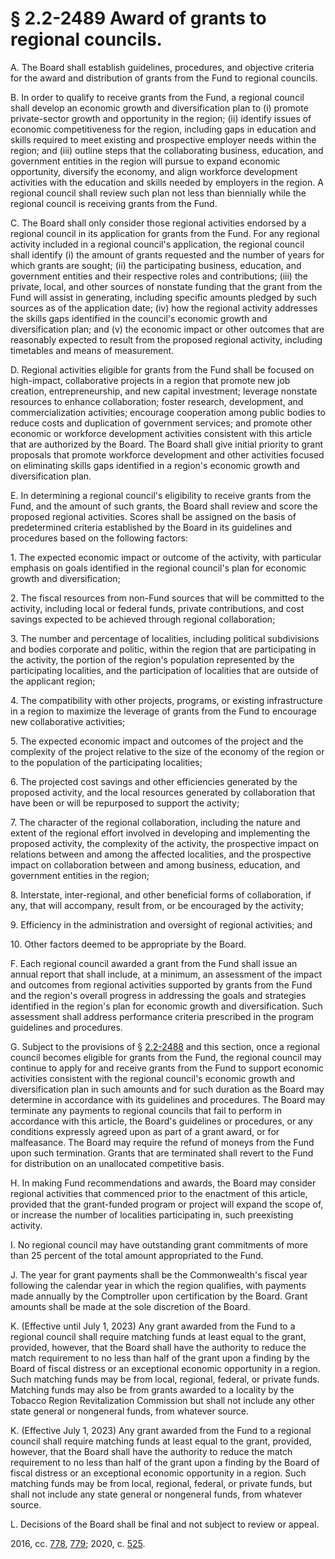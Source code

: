 # § 2.2-2489 Award of grants to regional councils.

<p>A. The Board shall establish guidelines, procedures, and objective criteria for the award and distribution of grants from the Fund to regional councils.</p><p>B. In order to qualify to receive grants from the Fund, a regional council shall develop an economic growth and diversification plan to (i) promote private-sector growth and opportunity in the region; (ii) identify issues of economic competitiveness for the region, including gaps in education and skills required to meet existing and prospective employer needs within the region; and (iii) outline steps that the collaborating business, education, and government entities in the region will pursue to expand economic opportunity, diversify the economy, and align workforce development activities with the education and skills needed by employers in the region. A regional council shall review such plan not less than biennially while the regional council is receiving grants from the Fund.</p><p>C. The Board shall only consider those regional activities endorsed by a regional council in its application for grants from the Fund. For any regional activity included in a regional council's application, the regional council shall identify (i) the amount of grants requested and the number of years for which grants are sought; (ii) the participating business, education, and government entities and their respective roles and contributions; (iii) the private, local, and other sources of nonstate funding that the grant from the Fund will assist in generating, including specific amounts pledged by such sources as of the application date; (iv) how the regional activity addresses the skills gaps identified in the council's economic growth and diversification plan; and (v) the economic impact or other outcomes that are reasonably expected to result from the proposed regional activity, including timetables and means of measurement.</p><p>D. Regional activities eligible for grants from the Fund shall be focused on high-impact, collaborative projects in a region that promote new job creation, entrepreneurship, and new capital investment; leverage nonstate resources to enhance collaboration; foster research, development, and commercialization activities; encourage cooperation among public bodies to reduce costs and duplication of government services; and promote other economic or workforce development activities consistent with this article that are authorized by the Board. The Board shall give initial priority to grant proposals that promote workforce development and other activities focused on eliminating skills gaps identified in a region's economic growth and diversification plan.</p><p>E. In determining a regional council's eligibility to receive grants from the Fund, and the amount of such grants, the Board shall review and score the proposed regional activities. Scores shall be assigned on the basis of predetermined criteria established by the Board in its guidelines and procedures based on the following factors:</p><p>1. The expected economic impact or outcome of the activity, with particular emphasis on goals identified in the regional council's plan for economic growth and diversification;</p><p>2. The fiscal resources from non-Fund sources that will be committed to the activity, including local or federal funds, private contributions, and cost savings expected to be achieved through regional collaboration;</p><p>3. The number and percentage of localities, including political subdivisions and bodies corporate and politic, within the region that are participating in the activity, the portion of the region's population represented by the participating localities, and the participation of localities that are outside of the applicant region;</p><p>4. The compatibility with other projects, programs, or existing infrastructure in a region to maximize the leverage of grants from the Fund to encourage new collaborative activities;</p><p>5. The expected economic impact and outcomes of the project and the complexity of the project relative to the size of the economy of the region or to the population of the participating localities;</p><p>6. The projected cost savings and other efficiencies generated by the proposed activity, and the local resources generated by collaboration that have been or will be repurposed to support the activity;</p><p>7. The character of the regional collaboration, including the nature and extent of the regional effort involved in developing and implementing the proposed activity, the complexity of the activity, the prospective impact on relations between and among the affected localities, and the prospective impact on collaboration between and among business, education, and government entities in the region;</p><p>8. Interstate, inter-regional, and other beneficial forms of collaboration, if any, that will accompany, result from, or be encouraged by the activity;</p><p>9. Efficiency in the administration and oversight of regional activities; and</p><p>10. Other factors deemed to be appropriate by the Board.</p><p>F. Each regional council awarded a grant from the Fund shall issue an annual report that shall include, at a minimum, an assessment of the impact and outcomes from regional activities supported by grants from the Fund and the region's overall progress in addressing the goals and strategies identified in the region's plan for economic growth and diversification. Such assessment shall address performance criteria prescribed in the program guidelines and procedures.</p><p>G. Subject to the provisions of § <a href='/vacode//'></a><a href='/vacode/2.2-2488/'>2.2-2488</a> and this section, once a regional council becomes eligible for grants from the Fund, the regional council may continue to apply for and receive grants from the Fund to support economic activities consistent with the regional council's economic growth and diversification plan in such amounts and for such duration as the Board may determine in accordance with its guidelines and procedures. The Board may terminate any payments to regional councils that fail to perform in accordance with this article, the Board's guidelines or procedures, or any conditions expressly agreed upon as part of a grant award, or for malfeasance. The Board may require the refund of moneys from the Fund upon such termination. Grants that are terminated shall revert to the Fund for distribution on an unallocated competitive basis.</p><p>H. In making Fund recommendations and awards, the Board may consider regional activities that commenced prior to the enactment of this article, provided that the grant-funded program or project will expand the scope of, or increase the number of localities participating in, such preexisting activity.</p><p>I. No regional council may have outstanding grant commitments of more than 25 percent of the total amount appropriated to the Fund.</p><p>J. The year for grant payments shall be the Commonwealth's fiscal year following the calendar year in which the region qualifies, with payments made annually by the Comptroller upon certification by the Board. Grant amounts shall be made at the sole discretion of the Board.</p><p>K. (Effective until July 1, 2023) Any grant awarded from the Fund to a regional council shall require matching funds at least equal to the grant, provided, however, that the Board shall have the authority to reduce the match requirement to no less than half of the grant upon a finding by the Board of fiscal distress or an exceptional economic opportunity in a region. Such matching funds may be from local, regional, federal, or private funds. Matching funds may also be from grants awarded to a locality by the Tobacco Region Revitalization Commission but shall not include any other state general or nongeneral funds, from whatever source.</p><p>K. (Effective July 1, 2023) Any grant awarded from the Fund to a regional council shall require matching funds at least equal to the grant, provided, however, that the Board shall have the authority to reduce the match requirement to no less than half of the grant upon a finding by the Board of fiscal distress or an exceptional economic opportunity in a region. Such matching funds may be from local, regional, federal, or private funds, but shall not include any state general or nongeneral funds, from whatever source.</p><p>L. Decisions of the Board shall be final and not subject to review or appeal.</p><p>2016, cc. <a href='http://lis.virginia.gov/cgi-bin/legp604.exe?161+ful+CHAP0778'>778</a>, <a href='http://lis.virginia.gov/cgi-bin/legp604.exe?161+ful+CHAP0779'>779</a>; 2020, c. <a href='http://lis.virginia.gov/cgi-bin/legp604.exe?201+ful+CHAP0525'>525</a>.</p>